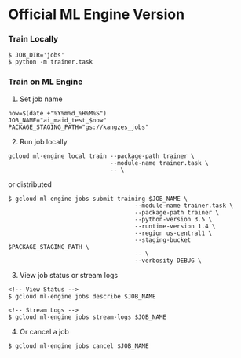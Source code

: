 # Official ML Engine Version

### Train Locally
```
$ JOB_DIR='jobs'
$ python -m trainer.task
```

### Train on ML Engine
1. Set job name
```
now=$(date +"%Y%m%d_%H%M%S")
JOB_NAME="ai_maid_test_$now"
PACKAGE_STAGING_PATH="gs://kangzes_jobs"
```
2. Run job locally
```
gcloud ml-engine local train --package-path trainer \
                             --module-name trainer.task \
                             -- \

```
or distributed
```
$ gcloud ml-engine jobs submit training $JOB_NAME \
                                    --module-name trainer.task \
                                    --package-path trainer \
                                    --python-version 3.5 \
                                    --runtime-version 1.4 \
                                    --region us-central1 \
                                    --staging-bucket $PACKAGE_STAGING_PATH \
                                    -- \
                                    --verbosity DEBUG \

```
3. View job status or stream logs
```
<!-- View Status -->
$ gcloud ml-engine jobs describe $JOB_NAME

<!-- Stream Logs -->
$ gcloud ml-engine jobs stream-logs $JOB_NAME
```

4. Or cancel a job
```
$ gcloud ml-engine jobs cancel $JOB_NAME
```
